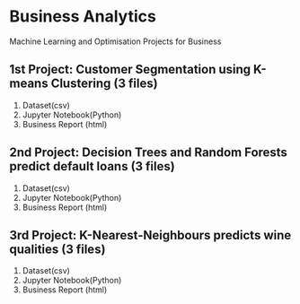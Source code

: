 # Business Analytics
Machine Learning and Optimisation Projects for Business

## 1st Project: Customer Segmentation using K-means Clustering (3 files)
1. Dataset(csv)  
2. Jupyter Notebook(Python)  
3. Business Report (html)  


## 2nd Project: Decision Trees and Random Forests predict default loans (3 files)
1. Dataset(csv)  
2. Jupyter Notebook(Python)  
3. Business Report (html)


## 3rd Project: K-Nearest-Neighbours predicts wine qualities (3 files)
1. Dataset(csv)  
2. Jupyter Notebook(Python)  
3. Business Report (html)
